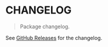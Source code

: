# CHANGELOG

> Package changelog.

See [GitHub Releases](https://github.com/stdlib-js/string-base-replace-before-last/releases) for the changelog.
